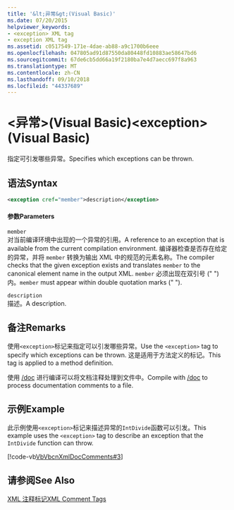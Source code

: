 ```yaml
---
title: '&lt;异常&gt;(Visual Basic)'
ms.date: 07/20/2015
helpviewer_keywords:
- <exception> XML tag
- exception XML tag
ms.assetid: c0517549-171e-4dae-ab88-a9c1700b6eee
ms.openlocfilehash: 047805ad91d87550da80448fd10883ae58647bd6
ms.sourcegitcommit: 67de6cb5dd66a19f2180ba7e4d7aecc697f8a963
ms.translationtype: MT
ms.contentlocale: zh-CN
ms.lasthandoff: 09/10/2018
ms.locfileid: "44337689"
---
```

# <a name="ltexceptiongt-visual-basic"></a><span data-ttu-id="068fe-102">&lt;异常&gt;(Visual Basic)</span><span class="sxs-lookup"><span data-stu-id="068fe-102">&lt;exception&gt; (Visual Basic)</span></span>
<span data-ttu-id="068fe-103">指定可引发哪些异常。</span><span class="sxs-lookup"><span data-stu-id="068fe-103">Specifies which exceptions can be thrown.</span></span>  
  
## <a name="syntax"></a><span data-ttu-id="068fe-104">语法</span><span class="sxs-lookup"><span data-stu-id="068fe-104">Syntax</span></span>  
  
```xml  
<exception cref="member">description</exception>  
```  
  
#### <a name="parameters"></a><span data-ttu-id="068fe-105">参数</span><span class="sxs-lookup"><span data-stu-id="068fe-105">Parameters</span></span>  
 `member`  
 <span data-ttu-id="068fe-106">对当前编译环境中出现的一个异常的引用。</span><span class="sxs-lookup"><span data-stu-id="068fe-106">A reference to an exception that is available from the current compilation environment.</span></span> <span data-ttu-id="068fe-107">编译器检查是否存在给定的异常，并将 `member` 转换为输出 XML 中的规范的元素名称。</span><span class="sxs-lookup"><span data-stu-id="068fe-107">The compiler checks that the given exception exists and translates `member` to the canonical element name in the output XML.</span></span> <span data-ttu-id="068fe-108">`member` 必须出现在双引号 (" ") 内。</span><span class="sxs-lookup"><span data-stu-id="068fe-108">`member` must appear within double quotation marks (" ").</span></span>  
  
 `description`  
 <span data-ttu-id="068fe-109">描述。</span><span class="sxs-lookup"><span data-stu-id="068fe-109">A description.</span></span>  
  
## <a name="remarks"></a><span data-ttu-id="068fe-110">备注</span><span class="sxs-lookup"><span data-stu-id="068fe-110">Remarks</span></span>  
 <span data-ttu-id="068fe-111">使用`<exception>`标记来指定可以引发哪些异常。</span><span class="sxs-lookup"><span data-stu-id="068fe-111">Use the `<exception>` tag to specify which exceptions can be thrown.</span></span> <span data-ttu-id="068fe-112">这是适用于方法定义的标记。</span><span class="sxs-lookup"><span data-stu-id="068fe-112">This tag is applied to a method definition.</span></span>  
  
 <span data-ttu-id="068fe-113">使用 [/doc](../../../visual-basic/reference/command-line-compiler/doc.md) 进行编译可以将文档注释处理到文件中。</span><span class="sxs-lookup"><span data-stu-id="068fe-113">Compile with [/doc](../../../visual-basic/reference/command-line-compiler/doc.md) to process documentation comments to a file.</span></span>  
  
## <a name="example"></a><span data-ttu-id="068fe-114">示例</span><span class="sxs-lookup"><span data-stu-id="068fe-114">Example</span></span>  
 <span data-ttu-id="068fe-115">此示例使用`<exception>`标记来描述异常的`IntDivide`函数可以引发。</span><span class="sxs-lookup"><span data-stu-id="068fe-115">This example uses the `<exception>` tag to describe an exception that the `IntDivide` function can throw.</span></span>  
  
 [!code-vb[VbVbcnXmlDocComments#3](../../../visual-basic/language-reference/xmldoc/codesnippet/VisualBasic/exception_1.vb)]  
  
## <a name="see-also"></a><span data-ttu-id="068fe-116">请参阅</span><span class="sxs-lookup"><span data-stu-id="068fe-116">See Also</span></span>  
 [<span data-ttu-id="068fe-117">XML 注释标记</span><span class="sxs-lookup"><span data-stu-id="068fe-117">XML Comment Tags</span></span>](../../../visual-basic/language-reference/xmldoc/index.md)
